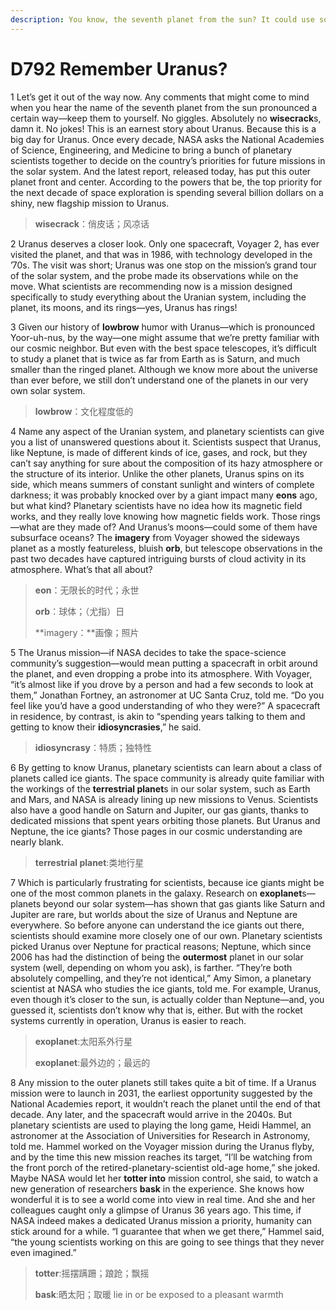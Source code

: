 ```yaml
---
description: You know, the seventh planet from the sun? It could use some attention.
---
```


# D792 Remember Uranus?
1 Let’s get it out of the way now. Any comments that might come to mind when you hear the name of the seventh planet from the sun pronounced a certain way—keep them to yourself. No giggles. Absolutely no **wisecrack**s, damn it. No jokes! This is an earnest story about Uranus.
Because this is a big day for Uranus. Once every decade, NASA asks the National Academies of Science, Engineering, and Medicine to bring a bunch of planetary scientists together to decide on the country’s priorities for future missions in the solar system. And the latest report, released today, has put this outer planet front and center. According to the powers that be, the top priority for the next decade of space exploration is spending several billion dollars on a shiny, new flagship mission to Uranus.

> **wisecrack**：俏皮话；风凉话
 > 

2 Uranus deserves a closer look. Only one spacecraft, Voyager 2, has ever visited the planet, and that was in 1986, with technology developed in the ’70s. The visit was short; Uranus was one stop on the mission’s grand tour of the solar system, and the probe made its observations while on the move. What scientists are recommending now is a mission designed specifically to study everything about the Uranian system, including the planet, its moons, and its rings—yes, Uranus has rings!

3 Given our history of **lowbrow** humor with Uranus—which is pronounced Yoor-uh-nus, by the way—one might assume that we’re pretty familiar with our cosmic neighbor. But even with the best space telescopes, it’s difficult to study a planet that is twice as far from Earth as is Saturn, and much smaller than the ringed planet. Although we know more about the universe than ever before, we still don’t understand one of the planets in our very own solar system.

> **lowbrow**：文化程度低的
 > 

4 Name any aspect of the Uranian system, and planetary scientists can give you a list of unanswered questions about it. Scientists suspect that Uranus, like Neptune, is made of different kinds of ice, gases, and rock, but they can’t say anything for sure about the composition of its hazy atmosphere or the structure of its interior. Unlike the other planets, Uranus spins on its side, which means summers of constant sunlight and winters of complete darkness; it was probably knocked over by a giant impact many **eons** ago, but what kind? Planetary scientists have no idea how its magnetic field works, and they really love knowing how magnetic fields work. Those rings—what are they made of? And Uranus’s moons—could some of them have subsurface oceans? The **imagery** from Voyager showed the sideways planet as a mostly featureless, bluish **orb**, but telescope observations in the past two decades have captured intriguing bursts of cloud activity in its atmosphere. What’s that all about?

> **eon**：无限长的时代；永世
 > 
> **orb**：球体；（尤指）日
 > 
> **imagery：**画像；照片
 > 

5 The Uranus mission—if NASA decides to take the space-science community’s suggestion—would mean putting a spacecraft in orbit around the planet, and even dropping a probe into its atmosphere. With Voyager, “it’s almost like if you drove by a person and had a few seconds to look at them,” Jonathan Fortney, an astronomer at UC Santa Cruz, told me. “Do you feel like you’d have a good understanding of who they were?” A spacecraft in residence, by contrast, is akin to “spending years talking to them and getting to know their **idiosyncrasies**,” he said.

> **idiosyncrasy**：特质；独特性
 > 

6 By getting to know Uranus, planetary scientists can learn about a class of planets called ice giants. The space community is already quite familiar with the workings of the **terrestrial planet**s in our solar system, such as Earth and Mars, and NASA is already lining up new missions to Venus. Scientists also have a good handle on Saturn and Jupiter, our gas giants, thanks to dedicated missions that spent years orbiting those planets. But Uranus and Neptune, the ice giants? Those pages in our cosmic understanding are nearly blank.

> **terrestrial planet**:类地行星
 > 

7 Which is particularly frustrating for scientists, because ice giants might be one of the most common planets in the galaxy. Research on **exoplanet**s—planets beyond our solar system—has shown that gas giants like Saturn and Jupiter are rare, but worlds about the size of Uranus and Neptune are everywhere. So before anyone can understand the ice giants out there, scientists should examine more closely one of our own. Planetary scientists picked Uranus over Neptune for practical reasons; Neptune, which since 2006 has had the distinction of being the **outermost** planet in our solar system (well, depending on whom you ask), is farther. “They’re both absolutely compelling, and they’re not identical,” Amy Simon, a planetary scientist at NASA who studies the ice giants, told me. For example, Uranus, even though it’s closer to the sun, is actually colder than Neptune—and, you guessed it, scientists don’t know why that is, either. But with the rocket systems currently in operation, Uranus is easier to reach.

> **exoplanet**:太阳系外行星
 > 
> **exoplanet**:最外边的；最远的
 > 

8 Any mission to the outer planets still takes quite a bit of time. If a Uranus mission were to launch in 2031, the earliest opportunity suggested by the National Academies report, it wouldn’t reach the planet until the end of that decade. Any later, and the spacecraft would arrive in the 2040s. But planetary scientists are used to playing the long game, Heidi Hammel, an astronomer at the Association of Universities for Research in Astronomy, told me. Hammel worked on the Voyager mission during the Uranus flyby, and by the time this new mission reaches its target, “I’ll be watching from the front porch of the retired-planetary-scientist old-age home,” she joked. Maybe NASA would let her **totter into** mission control, she said, to watch a new generation of researchers **bask** in the experience. She knows how wonderful it is to see a world come into view in real time. And she and her colleagues caught only a glimpse of Uranus 36 years ago. This time, if NASA indeed makes a dedicated Uranus mission a priority, humanity can stick around for a while. “I guarantee that when we get there,” Hammel said, “the young scientists working on this are going to see things that they never even imagined.”

> **totter**:摇摆蹒跚；踉跄；飘摇
 > 
> **bask**:晒太阳；取暖 lie in or be exposed to a pleasant warmth
 > 

